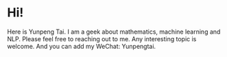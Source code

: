 # Hi! 

Here is Yunpeng Tai. I am a geek about mathematics, machine learning and NLP. Please feel free to reaching out to me. Any interesting topic is welcome. And you can add my WeChat: Yunpengtai.